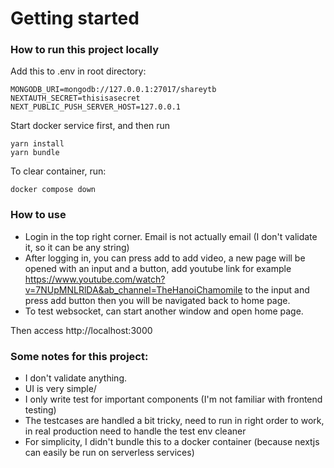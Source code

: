 # Getting started

### How to run this project locally

Add this to .env in root directory:

```shell
MONGODB_URI=mongodb://127.0.0.1:27017/shareytb
NEXTAUTH_SECRET=thisisasecret
NEXT_PUBLIC_PUSH_SERVER_HOST=127.0.0.1
```

Start docker service first, and then run

```shell
yarn install
yarn bundle
```

To clear container, run:

```shell
docker compose down
```

### How to use

- Login in the top right corner. Email is not actually email (I don't validate it, so it can be any string)
- After logging in, you can press add to add video, a new page will be opened with an input and a button, add youtube link for example https://www.youtube.com/watch?v=7NUpMNLRlDA&ab_channel=TheHanoiChamomile to the input and press add button then you will be navigated back to home page.
- To test websocket, can start another window and open home page.

Then access http://localhost:3000

### Some notes for this project:

- I don't validate anything.
- UI is very simple/
- I only write test for important components (I'm not familiar with frontend testing)
- The testcases are handled a bit tricky, need to run in right order to work, in real production need to handle the test env cleaner
- For simplicity, I didn't bundle this to a docker container (because nextjs can easily be run on serverless services)
